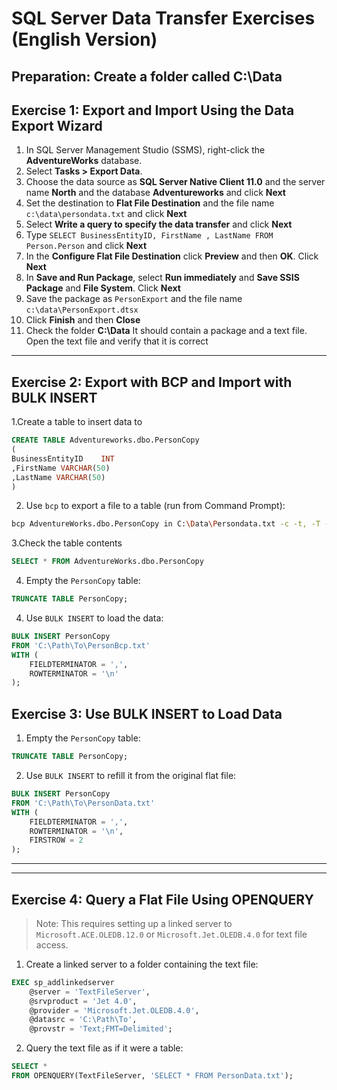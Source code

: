 # SQL Server Data Transfer Exercises (English Version)

## Preparation: Create a folder called C:\Data

## Exercise 1: Export and Import Using the Data Export Wizard

1. In SQL Server Management Studio (SSMS), right-click the **AdventureWorks** database.
2. Select **Tasks > Export Data**.
3. Choose the data source as **SQL Server Native Client 11.0** and the server name **North** and the database **Adventureworks** and click **Next**
4. Set the destination to **Flat File Destination** and the file name `c:\data\persondata.txt` and click **Next**
5. Select **Write a query to specify the data transfer** and click **Next**
6. Type `SELECT BusinessEntityID, FirstName , LastName FROM Person.Person` and click **Next**
7. In the **Configure Flat File Destination** click **Preview** and then  **OK**. Click **Next**
8. In **Save and Run Package**, select  **Run immediately** and **Save SSIS Package** and **File System**. Click **Next** 
9. Save the package as `PersonExport` and the file name `c:\data\PersonExport.dtsx`
10. Click **Finish** and then **Close**
11. Check the folder **C:\Data** It should contain a package and a text file. Open the text file and verify that it is correct


---

## Exercise 2: Export with BCP and Import with BULK INSERT

1.Create a table to insert data to

```sql
CREATE TABLE Adventureworks.dbo.PersonCopy
(
BusinessEntityID    INT
,FirstName VARCHAR(50)
,LastName VARCHAR(50)
)
```

2. Use `bcp` to export a file to a table (run from Command Prompt):

```bash
bcp AdventureWorks.dbo.PersonCopy in C:\Data\Persondata.txt -c -t, -T -S localhost
```

3.Check the table contents

```sql
SELECT * FROM AdventureWorks.dbo.PersonCopy
```

4. Empty the `PersonCopy` table:

```sql
TRUNCATE TABLE PersonCopy;
```

4. Use `BULK INSERT` to load the data:

```sql
BULK INSERT PersonCopy
FROM 'C:\Path\To\PersonBcp.txt'
WITH (
    FIELDTERMINATOR = ',',
    ROWTERMINATOR = '\n'
);
```

## Exercise 3: Use BULK INSERT to Load Data

1. Empty the `PersonCopy` table:

```sql
TRUNCATE TABLE PersonCopy;
```

2. Use `BULK INSERT` to refill it from the original flat file:

```sql
BULK INSERT PersonCopy
FROM 'C:\Path\To\PersonData.txt'
WITH (
    FIELDTERMINATOR = ',',
    ROWTERMINATOR = '\n',
    FIRSTROW = 2
);
```

---



---

## Exercise 4: Query a Flat File Using OPENQUERY

> Note: This requires setting up a linked server to `Microsoft.ACE.OLEDB.12.0` or `Microsoft.Jet.OLEDB.4.0` for text file access.

1. Create a linked server to a folder containing the text file:

```sql
EXEC sp_addlinkedserver
    @server = 'TextFileServer',
    @srvproduct = 'Jet 4.0',
    @provider = 'Microsoft.Jet.OLEDB.4.0',
    @datasrc = 'C:\Path\To',
    @provstr = 'Text;FMT=Delimited';
```

2. Query the text file as if it were a table:

```sql
SELECT *
FROM OPENQUERY(TextFileServer, 'SELECT * FROM PersonData.txt');
```

